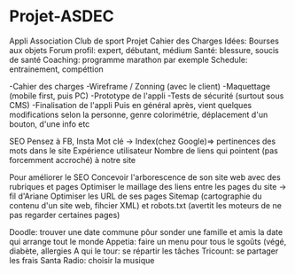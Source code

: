 # Projet-ASDEC
Appli Association Club de sport
Projet Cahier des Charges
 Idées:
 Bourses aux objets
 Forum
 profil: expert, débutant, médium
 Santé: blessure, soucis de santé
 Coaching: programme marathon par exemple
 Schedule: entrainement, compéttion
 
 -Cahier des charges
-Wireframe / Zonning (avec le client)
-Maquettage (mobile first, puis PC)
-Prototype de l'appli
-Tests de sécurité (surtout sous CMS)
-Finalisation de l'appli
Puis en général après, vient quelques modifications selon la personne, genre colorimétrie, déplacement d'un bouton, d'une info etc

SEO
Pensez à FB, Insta
Mot clé -> Index(chez Google)=> pertinences des mots dans le site
Expérience utilisateur
Nombre de liens qui pointent (pas forcemment accroché) à notre site

Pour améliorer le SEO
    Concevoir l'arborescence de son site web avec des rubriques et pages
    Optimiser le maillage des liens entre les pages du site -> fil d'Ariane
    Optimiser les URL de ses pages
    Sitemap (cartographie du contenu d'un site web, fihcier XML) et robots.txt (avertit les moteurs de ne pas regarder certaines pages)

Doodle: trouver une date commune pôur sonder une famille et amis la date qui arrange tout le monde
Appetia: faire un menu pour tous le sgoûts (végé, diabète, allergies
A qui le tour: se répartir les tâches
Tricount: se partager les frais
Santa Radio: choisir la musique
 
